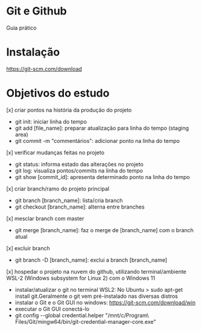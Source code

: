 # Git e Github

Guia prático

# Instalação

https://git-scm.com/download

# Objetivos do estudo

[x] criar pontos na história da produção do projeto 
- git init: iniciar linha do tempo
- git add [file_name]: preparar atualização para linha do tempo (staging area)
- git commit -m "commentários": adicionar ponto na linha do tempo

[x] verificar mudanças feitas no projeto 
- git status: informa estado das alterações no projeto
- git log: visualiza pontos/commits na linha do tempo
- git show [commit_id]: apresenta determinado ponto na linha do tempo

[x] criar branch/ramo do projeto principal
- git branch [branch_name]: lista/cria branch
- git checkout [branch_name]: alterna entre branches

[x] mesclar branch com master 
- git merge [branch_name]: faz o merge de [branch_name] com o branch atual

[x] excluir branch
- git branch -D [branch_name]: exclui a branch [branch_name]

[x] hospedar o projeto na nuvem do github, utilizando terminal/ambiente WSL-2 (Windows subsystem for Linux 2) com o Windows 11 
- instalar/atualizar o git no terminal WSL2: No Ubuntu > sudo apt-get install git.Geralmente o git vem pré-instalado nas diversas distros
- instalar o Git e o Git GUI no windows: https://git-scm.com/download/win
- executar o Git GUI conectá-lo 
- git config --global credential.helper "/mnt/c/Program\ Files/Git/mingw64/bin/git-credential-manager-core.exe"
 